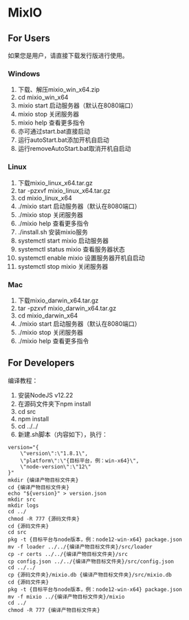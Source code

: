 # MixIO

## For Users
如果您是用户，请直接下载发行版进行使用。
### Windows
1. 下载、解压mixio_win_x64.zip
2. cd mixio_win_x64
3. mixio start 启动服务器（默认在8080端口）
4. mixio stop 关闭服务器
5. mixio help 查看更多指令
6. 亦可通过start.bat直接启动
7. 运行autoStart.bat添加开机自启动
8. 运行removeAutoStart.bat取消开机自启动
### Linux
1. 下载mixio_linux_x64.tar.gz
2. tar -pzxvf mixio_linux_x64.tar.gz
3. cd mixio_linux_x64 
4. ./mixio start 启动服务器（默认在8080端口）
5. ./mixio stop 关闭服务器
6. ./mixio help 查看更多指令
7. ./install.sh 安装mixio服务
8. systemctl start mixio 启动服务器
9. systemctl status mixio 查看服务器状态
10. systemctl enable mixio 设置服务器开机自启动
11. systemctl stop mixio 关闭服务器
### Mac
1. 下载mixio_darwin_x64.tar.gz
2. tar -pzxvf mixio_darwin_x64.tar.gz
3. cd mixio_darwin_x64
4. ./mixio start 启动服务器（默认在8080端口）
5. ./mixio stop 关闭服务器
6. ./mixio help 查看更多指令

## For Developers
编译教程：
1. 安装NodeJS v12.22
2. 在源码文件夹下npm install
3. cd src
4. npm install
5. cd ../../
6. 新建.sh脚本（内容如下），执行：

```
version="{
    \"version\":\"1.8.1\",
    \"platform\":\"{目标平台，例：win-x64}\",
    \"node-version\":\"12\"
}"
mkdir {编译产物目标文件夹}
cd {编译产物目标文件夹}
echo "${version}" > version.json
mkdir src
mkdir logs
cd ../
chmod -R 777 {源码文件夹}
cd {源码文件夹}
cd src
pkg -t {目标平台与node版本，例：node12-win-x64} package.json
mv -f loader ../../{编译产物目标文件夹}/src/loader
cp -r certs ../../{编译产物目标文件夹}/src
cp config.json ../../{编译产物目标文件夹}/src/config.json
cd ../../
cp {源码文件夹}/mixio.db {编译产物目标文件夹}/src/mixio.db
cd {源码文件夹}
pkg -t {目标平台与node版本，例：node12-win-x64} package.json
mv -f mixio ../{编译产物目标文件夹}/mixio
cd ../
chmod -R 777 {编译产物目标文件夹}
```
